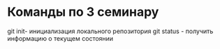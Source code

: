 # Команды по 3 семинару
git init- инициализация локального репозитория 
git status - получить информацию о текущем состоянии
 